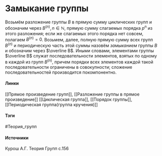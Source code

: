 # Замыкание группы
Возьмём разложение группы $B$ в прямую сумму циклических групп и обозначим через $B^{(n)},n\in\mathbb{N}$, прямую сумму слагаемых порядка $p^{n}$ из этого разложения; если же слагаемых этого порядка нет совсем, полагаем $B^{(n)}=0$. Возьмем, далее, полную прямую сумму всех групп $B^{(n)}$ и периодическую часть этой суммы назовём *замыканием* группы $B$ и обозначим через $\overline B$. Иными словами, элементами группы $\overline B$ служат последовательности элементов, взятых по одному в каждой из групп $B^{(n)}$, причем порядки всех элементов каждой такой последовательности ограничены в совокупности; сложение последовательностей производится покомпонентно.
#### Линки
 [[Прямое произведение групп]],
 [[Разложение группы в прямое произведение]]
 [[Циклическая группа]],
 [[Порядок группы]],
 [[Периодическая группа(группа кручения)]]
#### Тэги
 #Теория_групп 
#### Источники
 Курош А.Г. Теория Групп с.156
